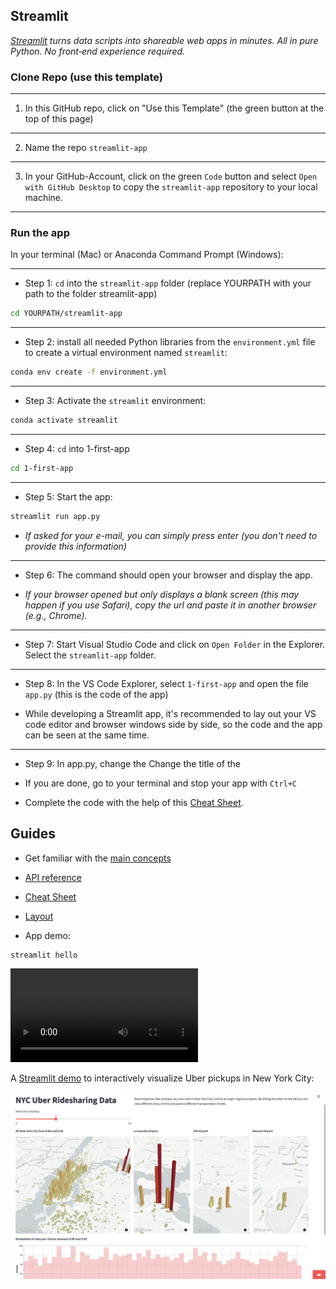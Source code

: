 ## Streamlit 

*[Streamlit](https://streamlit.io) turns data scripts into shareable web apps in minutes. All in pure Python. No front‑end experience required.*



### Clone Repo (use this template)

---

1. In this GitHub repo, click on "Use this Template" (the green button at the top of this page)

---

2. Name the repo `streamlit-app`

---

3. In your GitHub-Account, click on the green `Code` button and select `Open with GitHub Desktop` to copy the `streamlit-app` repository to your local machine.


---


### Run the app


In your terminal (Mac) or Anaconda Command Prompt (Windows): 

---

- Step 1: `cd` into the `streamlit-app` folder (replace YOURPATH with your path to the folder streamlit-app)


```bash
cd YOURPATH/streamlit-app
```

---

- Step 2: install all needed Python libraries from the `environment.yml` file to create a virtual environment named `streamlit`:


```bash
conda env create -f environment.yml
```

---

- Step 3: Activate the `streamlit` environment:

```bash
conda activate streamlit
```

---

- Step 4: `cd` into 1-first-app


```bash
cd 1-first-app
```

---

- Step 5: Start the app:


```bash
streamlit run app.py
```


- *If asked for your e-mail, you can simply press enter (you don't need to provide this information)*


---

- Step 6: The command should open your browser and display the app. 


- *If your browser opened but only displays a blank screen (this may happen if you use Safari), copy the url and paste it in another browser (e.g., Chrome).*

---

- Step 7: Start Visual Studio Code and click on `Open Folder` in the Explorer. Select the `streamlit-app` folder.


---

- Step 8: In the VS Code Explorer, select `1-first-app` and open the file `app.py` (this is the code of the app)


- While developing a Streamlit app, it's recommended to lay out your VS code editor and browser windows side by side, so the code and the app can be seen at the same time. 

---

- Step 9: In app.py, change the Change the title of the 

- If you are done, go to your terminal and stop your app with `Ctrl+C`


- Complete the code with the help of this [Cheat Sheet](https://docs.streamlit.io/library/cheatsheet).



## Guides

- Get familiar with the [main concepts](https://docs.streamlit.io/library/get-started/main-concepts)
 
- [API reference](https://docs.streamlit.io/library/api-reference)

- [Cheat Sheet](https://docs.streamlit.io/library/cheatsheet)

- [Layout](https://blog.streamlit.io/designing-streamlit-apps-for-the-user-part-ii/?utm_medium=email&_hsmi=200036447&_hsenc=p2ANqtz-_qSKsHsARDBJ3IdOcp5kzxhvmFIn4KBaC9-mLf2Gbu0PpToQUqZpdDlv7AWxrx0fiObeilulYthAZqC7QIdHBLTphUBg&utm_content=200036447&utm_source=hs_automation)

- App demo:

```bash
streamlit hello
```


![](https://s3-us-west-2.amazonaws.com/assets.streamlit.io/videos/hero-video.mp4)

A [Streamlit demo](https://streamlit.io/gallery) to interactively visualize Uber pickups in New York City:

![](img/uber.png)
